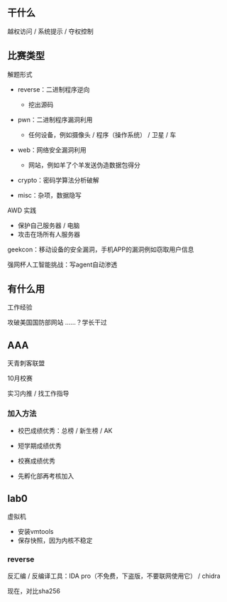 ## 干什么

越权访问 / 系统提示 / 夺权控制

## 比赛类型

解题形式

- reverse：二进制程序逆向

    - 挖出源码

- pwn：二进制程序漏洞利用

    - 任何设备，例如摄像头 / 程序（操作系统） / 卫星 / 车

- web：网络安全漏洞利用

    - 网站，例如羊了个羊发送伪造数据包得分

- crypto：密码学算法分析破解
- misc：杂项，数据隐写

AWD 实践

- 保护自己服务器 / 电脑
- 攻击在场所有人服务器

geekcon：移动设备的安全漏洞，手机APP的漏洞例如窃取用户信息

强网杯人工智能挑战：写agent自动渗透

## 有什么用

工作经验

攻破美国国防部网站 ……？学长干过

## AAA

天青刺客联盟

10月校赛

实习内推 / 找工作指导

### 加入方法

- 校巴成绩优秀：总榜 / 新生榜 / AK
- 短学期成绩优秀
- 校赛成绩优秀

- 先孵化部再考核加入

## lab0

虚拟机

- 安装vmtools
- 保存快照，因为内核不稳定

### reverse

反汇编 / 反编译工具：IDA pro（不免费，下盗版，不要联网使用它） / chidra

现在，对比sha256
